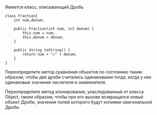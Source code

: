 Имеется класс, описывающий Дробь

```
class Fraction{
    int num,denum;

    public Fraction(int num, int denum) {
        this.num = num;
        this.denum = denum;
    }

    public String toString() {
        return num + "/" + denum;
    }    
}
```

Переопределите метод сравнения объектов по состоянию таким образом, чтобы две дроби считались одинаковыми тогда, когда у них одинаковые значения числителя и знаменателя.

Переопределите метод клонирования, унаследованный от класса Object, таким образом, чтобы при его вызове возвращался новый объект Дроби, значения полей которого будут копиями оригинальной Дроби.